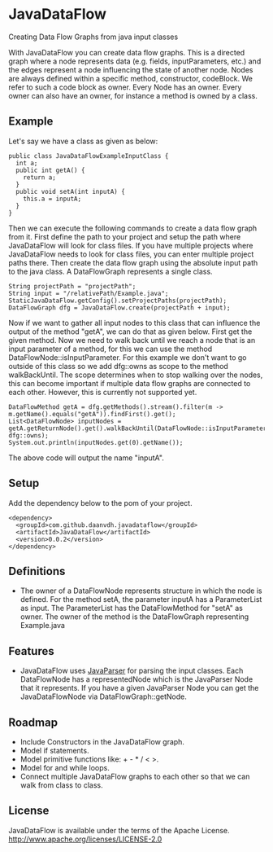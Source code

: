 # JavaDataFlow
Creating Data Flow Graphs from java input classes

With JavaDataFlow you can create data flow graphs. 
This is a directed graph where a node represents data (e.g. fields, inputParameters, etc.) and the edges represent a node influencing the state of another node.
Nodes are always defined within a specific method, constructor, codeBlock. 
We refer to such a code block as owner. 
Every Node has an owner. 
Every owner can also have an owner, for instance a method is owned by a class.


## Example

Let's say we have a class as given as below: 
	
	public class JavaDataFlowExampleInputClass {
	  int a;
	  public int getA() {
	    return a;
	  }
	  public void setA(int inputA) {
	    this.a = inputA;
	  }
	}

Then we can execute the following commands to create a data flow graph from it. 
First define the path to your project and setup the path where JavaDataFlow will look for class files. 
If you have multiple projects where JavaDataFlow needs to look for class files, you can enter multiple project paths there. 
Then create the data flow graph using the absolute input path to the java class. 
A DataFlowGraph represents a single class. 

	String projectPath = "projectPath";
	String input = "/relativePath/Example.java";
	StaticJavaDataFlow.getConfig().setProjectPaths(projectPath);
	DataFlowGraph dfg = JavaDataFlow.create(projectPath + input);
 
Now if we want to gather all input nodes to this class that can influence the output of the method "getA", we can do that as given below. 
First get the given method. 
Now we need to walk back until we reach a node that is an input parameter of a method, for this we can use the method DataFlowNode::isInputParameter. 
For this example we don't want to go outside of this class so we add dfg::owns as scope to the method walkBackUntil. 
The scope determines when to stop walking over the nodes, this can become important if multiple data flow graphs are connected to each other. 
However, this is currently not supported yet. 

	DataFlowMethod getA = dfg.getMethods().stream().filter(m -> m.getName().equals("getA")).findFirst().get();
	List<DataFlowNode> inputNodes = getA.getReturnNode().get().walkBackUntil(DataFlowNode::isInputParameter, dfg::owns);
	System.out.println(inputNodes.get(0).getName());
    
The above code will output the name "inputA". 

## Setup 
Add the dependency below to the pom of your project. 

	<dependency>
	  <groupId>com.github.daanvdh.javadataflow</groupId>
	  <artifactId>JavaDataFlow</artifactId>
	  <version>0.0.2</version>
	</dependency>

## Definitions
- The owner of a DataFlowNode represents structure in which the node is defined. 
  For the method setA, the parameter inputA has a ParameterList as input. 
  The ParameterList has the DataFlowMethod for "setA" as owner. 
  The owner of the method is the DataFlowGraph representing Example.java

## Features
- JavaDataFlow uses [JavaParser](https://github.com/javaparser/javaparser/) for parsing the input classes. 
  Each DataFlowNode has a representedNode which is the JavaParser Node that it represents. 
  If you have a given JavaParser Node you can get the JavaDataFlowNode via DataFlowGraph::getNode. 

## Roadmap
- Include Constructors in the JavaDataFlow graph. 
- Model if statements. 
- Model primitive functions like: + - * / < >. 
- Model for and while loops. 
- Connect multiple JavaDataFlow graphs to each other so that we can walk from class to class. 

## License

JavaDataFlow is available under the terms of the Apache License. http://www.apache.org/licenses/LICENSE-2.0

